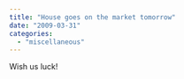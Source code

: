 ```yaml
---
title: "House goes on the market tomorrow"
date: "2009-03-31"
categories: 
  - "miscellaneous"
---
```


Wish us luck!
